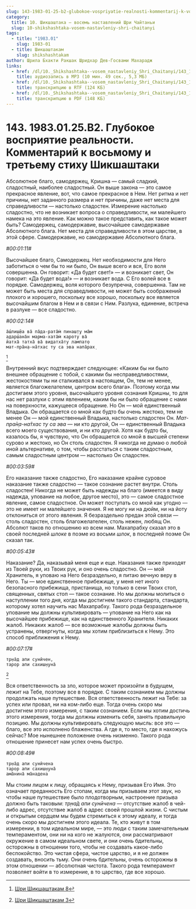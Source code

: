 ```yaml
---
slug: 143-1983-01-25-b2-glubokoe-vospriyatie-realnosti-kommentarij-k-vosmomu-i-tretemu-stihu-shikshashtaki
category:
  title: 10. Шикшаштака — восемь наставлений Шри Чайтаньи
  slug: 10-shikshashtaka-vosem-nastavleniy-shri-chaitanyi
tags:
  - title: "1983.01"
    slug: 1983-01
  - title: Шикшаштакам
    slug: shikshashtakam
author: Шрила Бхакти Ракшак Шридхар Дев-Госвами Махарадж
links:
  - href: /dl/10._Shikshashtaka--vosem_nastavleniy_Shri_Chaitanyi/143_1983.01.25.B2_SridharMj_Glubokoe_vosprijatie_realnosti___Kommentarij_k_vosmomu_i_tretemu_stihu_Shikshashtaki.mp3
    title: аудиозапись в MP3 (10 мин. 49 сек., 5,3 МБ)
  - href: /dl/10._Shikshashtaka--vosem_nastavleniy_Shri_Chaitanyi/143_1983.01.25.B2_SridharMj_Glubokoe_vosprijatie_realnosti___Kommentarij_k_vosmomu_i_tretemu_stihu_Shikshashtaki.rtf
    title: транскрипцию в RTF (124 КБ)
  - href: /dl/10._Shikshashtaka--vosem_nastavleniy_Shri_Chaitanyi/143_1983.01.25.B2_SridharMj_Glubokoe_vosprijatie_realnosti___Kommentarij_k_vosmomu_i_tretemu_stihu_Shikshashtaki.pdf
    title: транскрипцию в PDF (148 КБ)
---
```


# 143. 1983.01.25.B2. Глубокое восприятие реальности. Комментарий к восьмому и третьему стиху Шикшаштаки

Абсолютное благо, самодержец, Кришна — самый сладкий, сладостный, наиболее сладостный. Он выше закона — это самое прекрасное явление, вот, что самое прекрасное в Нем. Нет ритма и нет причины, нет заданного размера и нет причины, даже нет места для справедливости — настолько сладостен. Измерение настолько сладостно, что не возникает вопроса о справедливости, ни малейшего намека на это явление. Как можно такое представить, как такое может быть? Самодержец, самодержавие, высочайшее самодержавие Абсолютного блага. Нет места для справедливости в этом царстве, в этой сфере. Самодержавие, но самодержавие Абсолютного блага.

*#00:01:11#*

Высочайшее благо, Самодержец. Нет необходимости для Него заботиться о чем бы то ни было, Он выше всего и вся, Его воля совершенна. Он говорит: «Да будет свет!» — и возникает свет, Он говорит: «Да будет вода!» — и возникает вода. С Его волей все в порядке. Самодержец, воля которого безупречна, совершенна. Там не может быть места для справедливости, не может быть соображений плохого и хорошего, поскольку все хорошо, поскольку все является высочайшим благом в Нем и в связи с Ним. Разлука, единение, встреча в разлуке — все сладостно.

*#00:02:14#*

    а̄ш́лиш̣йа ва̄ па̄да-рата̄м̇ пинаш̣т̣у ма̄м
    адарш́ана̄н марма-хата̄м̇ кароту ва̄
    йатха̄ татха̄ ва̄ видатха̄ту лампат̣о
    мат-пра̄н̣а-на̄тхас ту са эва напа̄рах̣
[^_ftn1]

Внутренний вкус подтверждает следующее: «Каким бы ни было внешнее обращение с тобой, с какими бы несправедливостями, жестокостями ты ни сталкивался в настоящем, Он, тем не менее, является благожелателем, центром всего блага». Поэтому когда мы достигаем этого уровня, высочайшего уровня сознания Кришны, то для нас нет разлуки с этим явлением, каким бы ни было обращение с нами на поверхности, кажущееся обращение. Но Он — мой единственный Владыка. Он обращается со мной как будто бы очень жестоко, тем не менее Он — мой единственный Владыка, настолько сладостен Он. *Мат-пра̄н̣а-на̄тхас ту са эва* — ни кто другой, Он — единственный Владыка всего моего существования, и ни кто другой. Хотя как будто бы, казалось бы, я чувствую, что Он обращается со мной в высшей степени сурово и жестоко, но Он столь сладостен. Я никогда не думаю о любой иной альтернативе, о том, чтобы расстаться с таким сладостным, самым сладостным центром — настолько Он сладостен.

*#00:03:59#*

Его наказание также сладостно, Его наказание крайне суровое наказание также сладостно — такое сознание растет внутри. Столь сладостен! Никогда не может быть надежды на благо (имеется в виду надежда, упование на любое, другое место), это — самое сладостное явление, самое сладостное. Он может поступать со мной как угодно — это не имеет ни малейшего значения. Я не могу ни на дюйм, ни на йоту отклониться от этого явления. Я безраздельно предан этой связи — столь сладостен, столь благожелателен, столь нежен, любящ Он. Абсолют таков по отношению ко всем нам. Махапрабху сказал это в своей последней *шлоке* в поэме из восьми *шлок*, в последней поэме Он сказал так.

*#00:05:43#*

Наказание? Да, наказывай меня еще и еще. Наказания также приходят из Твоей руки, из Твоих рук, и оно очень сладостно. Он — мой Хранитель, я уповаю на Него безраздельно, я питаю вечную веру в Него. Ты — мое единственное прибежище, у меня нет иного безопасного прибежища, пристанища, но только в сени Твоих стоп, священных, святых стоп — такое сознание. Но мы должны молиться о наступлении того дня, когда мы достигнем такого стандарта, стандарта, которому хотел научить нас Махапрабху. Такого рода безраздельное упование мы должны культивировать — упование на Него как на высочайшее прибежище, как на единственного Хранителя. Никаких жалоб. Никаких жалоб — все возможные жалобы должны быть устранены, отвергнуты, когда мы хотим приблизиться к Нему. Это способ приближения к Нему.

*#00:07:17#*

    тр̣на̄д апи сунӣчен,
    тарор апи сахиш̣н̣уна̄
[^_ftn2]

Вся ответственность за зло, которое может произойти в будущем, лежит на Тебе, поэтому все в порядке. С таким сознанием мы должны продолжать наше путешествие. Вся ответственность лежит на Тебе: за успех или провал, ни на ком-либо еще. Тогда очень скоро мы достигнем этого измерения, с таким сознанием. Если мы хотим достичь этого измерения, тогда мы должны изменить себя, занять правильную позицию. Мы должны культивировать следующую мысль: все это — благо, все это исполнено блаженства. А где я, то место, где я нахожусь сейчас? Мое нынешнее положение очень низменно. Такого рода отношение принесет нам успех очень быстро.

*#00:08:49#*

    тр̣на̄д апи сунӣчена
    тарор апи сахиш̣н̣уна̄
    ама̄нина̄ ма̄надена

Мы стоим лицом к лицу, обращаясь к Нему, призывая Его Имя. Это означает преданность Его стопам, когда мы призываем этот звук, но чтобы наше путешествие было плодотворным, настроение призыва должно быть таковым: *тр̣на̄д апи сунӣчена* — отсутствие жалоб в чей-либо адрес, отсутствие жалоб в адрес своей прошлой жизни. С чистым и открытым сердцем мы будем стремиться к этому идеалу, и тогда очень скоро мы достигнем этого идеала. Те, кто живут в том измерении, в том идеальном мире, — это люди с таким замечательным темпераментом, они ни на кого не жалуются, они рассматривают окружение в самом идеальном свете, и они очень бдительны, осторожны в отношении того, чтобы не создавать какое-либо беспокойство. Это чистая сфера, чистое царство, и я не должен создавать, вносить тьму. Они очень бдительны, очень осторожны в этом отношении — абсолютная чистота. Такого рода темперамент позволяет войти в то измерение, в то царство, где все хорошо.



[^_ftn1]: [Шри Шикшаштакам 8](../notes/shri-shikshashtakam/shri-shikshashtakam-8.md)

[^_ftn2]: [Шри Шикшаштакам 3](../notes/shri-shikshashtakam/shri-shikshashtakam-3.md)
